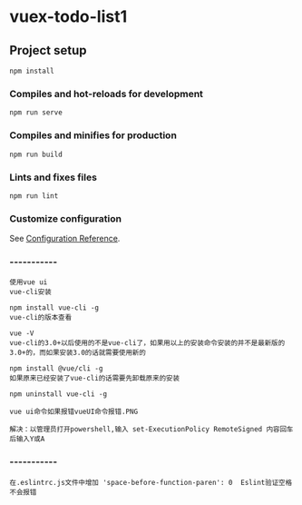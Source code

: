 # vuex-todo-list1

## Project setup
```
npm install
```

### Compiles and hot-reloads for development
```
npm run serve
```

### Compiles and minifies for production
```
npm run build
```

### Lints and fixes files
```
npm run lint
```

### Customize configuration
See [Configuration Reference](https://cli.vuejs.org/config/).


### -----------
```
使用vue ui
vue-cli安装

npm install vue-cli -g
vue-cli的版本查看

vue -V
vue-cli的3.0+以后使用的不是vue-cli了，如果用以上的安装命令安装的并不是最新版的3.0+的，而如果安装3.0的话就需要使用新的

npm install @vue/cli -g
如果原来已经安装了vue-cli的话需要先卸载原来的安装

npm uninstall vue-cli -g

vue ui命令如果报错vueUI命令报错.PNG

解决：以管理员打开powershell,输入 set-ExecutionPolicy RemoteSigned 内容回车后输入Y或A
```
### -----------
```
在.eslintrc.js文件中增加 'space-before-function-paren': 0  Eslint验证空格不会报错
```


